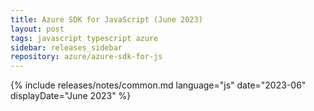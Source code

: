 ```yaml
---
title: Azure SDK for JavaScript (June 2023)
layout: post
tags: javascript typescript azure
sidebar: releases_sidebar
repository: azure/azure-sdk-for-js
---
```

{% include releases/notes/common.md language="js" date="2023-06" displayDate="June 2023" %}
